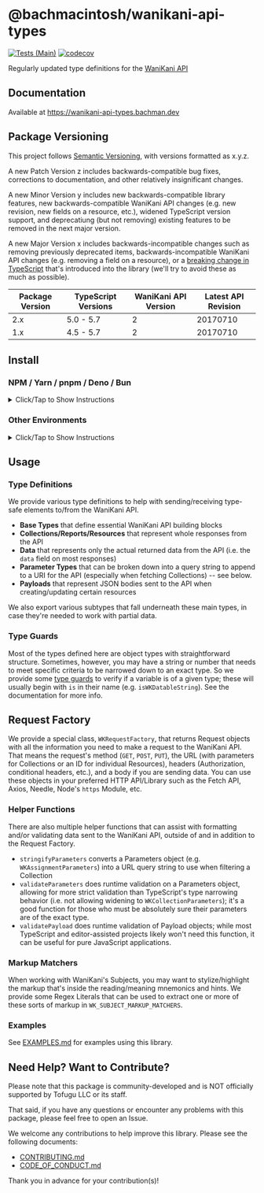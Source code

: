 # @bachmacintosh/wanikani-api-types

[![Tests (Main)](https://github.com/bachmacintosh/wanikani-api-types/actions/workflows/push.yml/badge.svg)](https://github.com/bachmacintosh/wanikani-api-types/actions/workflows/push.yml)
[![codecov](https://codecov.io/gh/bachmacintosh/wanikani-api-types/branch/main/graph/badge.svg?token=CCVBE1UM9M)](https://codecov.io/gh/bachmacintosh/wanikani-api-types)

Regularly updated type definitions for the [WaniKani API](https://docs.api.wanikani.com/20170710/)

## Documentation

Available at https://wanikani-api-types.bachman.dev

## Package Versioning

This project follows [Semantic Versioning](https://semver.org/spec/v2.0.0.html), with versions formatted as x.y.z.

A new Patch Version z includes backwards-compatible bug fixes, corrections to documentation, and other relatively insignificant changes.

A new Minor Version y includes new backwards-compatible library features, new backwards-compatible WaniKani API changes (e.g. new revision, new fields on a resource, etc.), widened TypeScript version support, and deprecatiung (but not removing) existing features to be removed in the next major version.

A new Major Version x includes backwards-incompatible changes such as removing previously deprecated items, backwards-incompatible WaniKani API changes (e.g. removing a field on a resource), or a [breaking change in TypeScript](https://github.com/microsoft/TypeScript/wiki/Breaking-Changes) that's introduced into the library (we'll try to avoid these as much as possible).

| Package Version | TypeScript Versions | WaniKani API Version | Latest API Revision |
| --------------- | ------------------- | -------------------- | ------------------- |
| 2.x             | 5.0 - 5.7           | 2                    | 20170710            |
| 1.x             | 4.5 - 5.7           | 2                    | 20170710            |

## Install

### NPM / Yarn / pnpm / Deno / Bun

<details>
<summary>Click/Tap to Show Instructions</summary>

Run the following command pertaining to your package manager:

```shell
npm install @bachmacintosh/wanikani-api-types
```

```shell
yarn add @bachmacintosh/wanikani-api-types
```

```shell
pnpm add @bachmacintosh/wanikani-api-types
```

```shell
deno add npm:@bachmacintosh/wanikani-api-types
```

```shell
bun add @bachmacintosh/wanikani-api-types
```

Then, import using one of two methods.

#### Specific API Revision (Recommended)

The module you import from matches a [WaniKani API Revision](https://docs.api.wanikani.com/20170710/#revisions-aka-versioning); you shouldn't expect any breaking changes from the package.

```typescript
import {
  type WKAssignmentParameters,
  type WKDatableString,
  stringifyParameters,
} from "@bachmacintosh/wanikani-api-types/v20170710";
```

#### Latest API Revision (Not Recommended)

Importing from the index module will always provide types, methods, etc. for use with the latest and greatest API Revision.

```typescript
import {
  type WKAssignmentParameters,
  type WKDatableString,
  stringifyParameters,
} from "@bachmacintosh/wanikani-api-types";
```

</details>

### Other Environments

<details>

<summary>Click/Tap to Show Instructions</summary>

You can import the modules directly with `esm.sh`.

**Be sure to replace `x.y.z` with your desired version number.**

#### Specific API Revision (Recommended)

The module you import from matches a [WaniKani API Revision](https://docs.api.wanikani.com/20170710/#revisions-aka-versioning); you shouldn't expect any breaking changes from the package.

```typescript
import type {
  WKAssignmentParameters,
  WKDatableString,
} from "https://esm.sh/@bachmacintosh/wanikani-api-types@x.y.z/v20170710";
import { stringifyParameters } from "https://esm.sh/@bachmacintosh/wanikani-api-types@x.y.z/v20170710";
```

#### Latest API Revision (Not Recommended)

Importing from the index module will always provide types, methods, etc. for use with the latest and greatest API Revision.

```typescript
import type { WKAssignmentParameters, WKDatableString } from "https://esm.sh/@bachmacintosh/wanikani-api-types@x.y.z";
import { stringifyParameters } from "https://esm.sh/@bachmacintosh/wanikani-api-types@x.y.z";
```

</details>

## Usage

### Type Definitions

We provide various type definitions to help with sending/receiving type-safe elements to/from the WaniKani API.

- **Base Types** that define essential WaniKani API building blocks
- **Collections/Reports/Resources** that represent whole responses from the API
- **Data** that represents only the actual returned data from the API (i.e. the `data` field on most responses)
- **Parameter Types** that can be broken down into a query string to append to a URI for the API (especially when fetching Collections) -- see below.
- **Payloads** that represent JSON bodies sent to the API when creating/updating certain resources

We also export various subtypes that fall underneath these main types, in case they're needed to work with partial data.

### Type Guards

Most of the types defined here are object types with straightforward structure. Sometimes, however, you may have a string or number that needs to meet specific criteria to be narrowed down to an exact type. So we provide some [type guards](https://www.typescriptlang.org/docs/handbook/2/narrowing.html#using-type-predicates) to verify if a variable is of a given type; these will usually begin with `is` in their name (e.g. `isWKDatableString`). See the documentation for more info.

## Request Factory

We provide a special class, `WKRequestFactory`, that returns Request objects with all the information you need to make a request to the WaniKani API. That means the request's method (`GET`, `POST`, `PUT`), the URL (with parameters for Collections or an ID for individual Resources), headers (Authorization, conditional headers, etc.), and a body if you are sending data. You can use these objects in your preferred HTTP API/Library such as the Fetch API, Axios, Needle, Node's `https` Module, etc.

### Helper Functions

There are also multiple helper functions that can assist with formatting and/or validating data sent to the WaniKani API, outside of and in addition to the Request Factory.

- `stringifyParameters` converts a Parameters object (e.g. `WKAssignmentParameters`) into a URL query string to use when filtering a Collection
- `validateParameters` does runtime validation on a Parameters object, allowing for more strict validation than TypeScript's type narrowing behavior (i.e. not allowing widening to `WKCollectionParameters`); it's a good function for those who must be absolutely sure their parameters are of the exact type.
- `validatePayload` does runtime validation of Payload objects; while most TypeScript and editor-assisted projects likely won't need this function, it can be useful for pure JavaScript applications.

### Markup Matchers

When working with WaniKani's Subjects, you may want to stylize/highlight the markup that's inside the reading/meaning mnemonics and hints. We provide some Regex Literals that can be used to extract one or more of these sorts of markup in `WK_SUBJECT_MARKUP_MATCHERS`.

### Examples

See [EXAMPLES.md](https://github.com/bachmacintosh/wanikani-api-types/blob/main/EXAMPLES.md) for examples using this library.

## Need Help? Want to Contribute?

Please note that this package is community-developed and is NOT officially supported by Tofugu LLC or its staff.

That said, if you have any questions or encounter any problems with this package, please feel free to open an Issue.

We welcome any contributions to help improve this library. Please see the following documents:

- [CONTRIBUTING.md](https://github.com/bachmacintosh/wanikani-api-types/blob/main/CONTRIBUTING.md)
- [CODE_OF_CONDUCT.md](https://github.com/bachmacintosh/wanikani-api-types/blob/main/CODE_OF_CONDUCT.md)

Thank you in advance for your contribution(s)!
